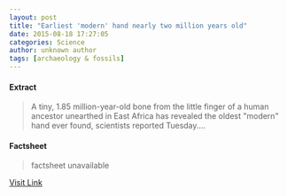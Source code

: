 ```yaml
---
layout: post
title: "Earliest 'modern' hand nearly two million years old"
date: 2015-08-18 17:27:05
categories: Science
author: unknown author
tags: [archaeology & fossils]
---
```



#### Extract
>A tiny, 1.85 million-year-old bone from the little finger of a human ancestor unearthed in East Africa has revealed the oldest "modern" hand ever found, scientists reported Tuesday....

#### Factsheet
>factsheet unavailable

[Visit Link](http://phys.org/news/2015-08-earliest-modern-million-years.html)


